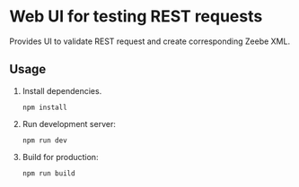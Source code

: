# Web UI for testing REST requests

Provides UI to validate REST request and create corresponding Zeebe XML.

## Usage
1. Install dependencies.
    ```
    npm install
    ```

2. Run development server:
    ```
    npm run dev
    ```
   
3. Build for production:
    ```
    npm run build 
    ```
